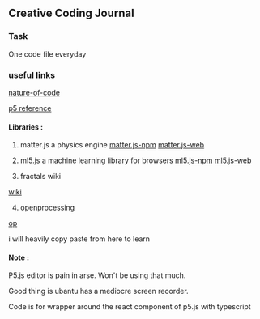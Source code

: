 ## Creative Coding Journal

### Task
One code file everyday

### useful links
[nature-of-code](https://natureofcode.com/)

[p5 reference](https://p5js.org/reference/)

#### Libraries :
1. matter.js
a physics engine
[matter.js-npm](https://www.npmjs.com/package/matter-js)
[matter.js-web](https://brm.io/matter-js/)

2. ml5.js
a machine learning library for browsers
[ml5.js-npm](https://www.npmjs.com/package/ml5)
[ml5.js-web](https://docs.ml5js.org/)

3. fractals wiki

[wiki](https://en.wikipedia.org/wiki/List_of_fractals_by_Hausdorff_dimension)

4. openprocessing

[op](https://openprocessing.org/discover/#/trending)

  i will heavily copy paste from here to learn

#### Note :
P5.js editor is pain in arse. Won't be using that much.

Good thing is ubantu has a mediocre screen recorder. 

Code is for wrapper around the react component of p5.js with typescript
